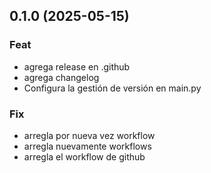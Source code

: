 ## 0.1.0 (2025-05-15)

### Feat

- agrega release en .github
- agrega changelog
- Configura la gestión de versión en main.py

### Fix

- arregla por nueva vez workflow
- arregla nuevamente workflows
- arregla el workflow de github
